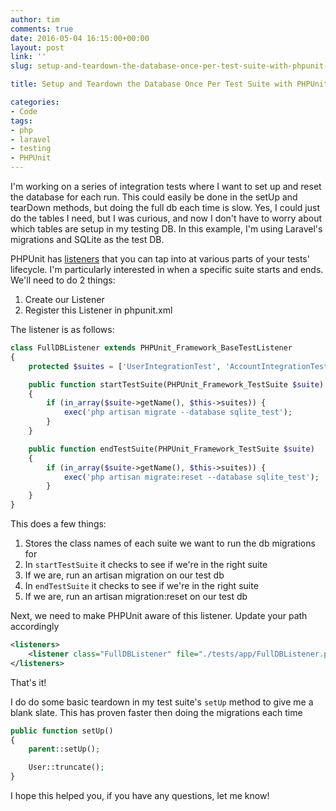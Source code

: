 ```yaml
---
author: tim
comments: true
date: 2016-05-04 16:15:00+00:00
layout: post
link: ''
slug: setup-and-teardown-the-database-once-per-test-suite-with-phpunit-listeners

title: Setup and Teardown the Database Once Per Test Suite with PHPUnit Listeners

categories:
- Code
tags:
- php
- laravel
- testing
- PHPUnit
---
```


I'm working on a series of integration tests where I want to set up and reset the database for each run. This could easily be done in the setUp and tearDown methods, but doing the full db each time is slow. Yes, I could just do the tables I need, but I was curious, and now I don't have to worry about which tables are setup in my testing DB. In this example, I'm using Laravel's migrations and SQLite as the test DB.

PHPUnit has [listeners](https://phpunit.de/manual/current/en/extending-phpunit.html#extending-phpunit.examples.SimpleTestListener.php "listeners") that you can tap into at various parts of your tests' lifecycle. I'm particularly interested in when a specific suite starts and ends. We'll need to do 2 things:

1. Create our Listener
2. Register this Listener in phpunit.xml

The listener is as follows:

```php
class FullDBListener extends PHPUnit_Framework_BaseTestListener
{
    protected $suites = ['UserIntegrationTest', 'AccountIntegrationTest'];

    public function startTestSuite(PHPUnit_Framework_TestSuite $suite)
    {
        if (in_array($suite->getName(), $this->suites)) {
            exec('php artisan migrate --database sqlite_test');
        }
    }

    public function endTestSuite(PHPUnit_Framework_TestSuite $suite)
    {
        if (in_array($suite->getName(), $this->suites)) {
            exec('php artisan migrate:reset --database sqlite_test');
        }
    }
}
```

This does a few things:

1. Stores the class names of each suite we want to run the db migrations for
2. In ```startTestSuite``` it checks to see if we're in the right suite
3. If we are, run an artisan migration on our test db
4. In ```endTestSuite``` it checks to see if we're in the right suite
5. If we are, run an artisan migration:reset on our test db

Next, we need to make PHPUnit aware of this listener. Update your path accordingly

```xml
<listeners>
    <listener class="FullDBListener" file="./tests/app/FullDBListener.php"></listener>
</listeners>
```

That's it! 

I do do some basic teardown in my test suite's ```setUp``` method to give me a blank slate. This has proven faster then doing the migrations each time

```php
public function setUp()
{
    parent::setUp();

    User::truncate();
}
```

I hope this helped you, if you have any questions, let me know!